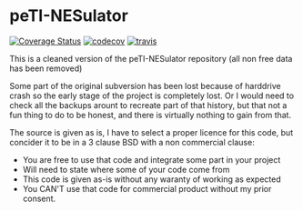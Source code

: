 peTI-NESulator
============

[![Coverage Status](https://coveralls.io/repos/github/Godzil/peTI-NESulator/badge.svg?branch=master)](https://coveralls.io/github/Godzil/peTI-NESulator?branch=master) [![codecov](https://codecov.io/gh/Godzil/peTI-NESulator/branch/master/graph/badge.svg)](https://codecov.io/gh/Godzil/peTI-NESulator) [![travis](https://travis-ci.org/Godzil/peTI-NESulator.svg?branch=master)](https://travis-ci.org/Godzil/peTI-NESulator)

This is a cleaned version of the peTI-NESulator repository (all non free data has been removed)

Some part of the original subversion has been lost because of harddrive crash so the 
early stage of the project is completely lost. Or I would need to check all the
backups arount to recreate part of that history, but that not a fun thing to do to be
honest, and there is virtually nothing to gain from that.

The source is given as is, I have to select a proper licence for this code, but concider
it to be in a 3 clause BSD with a non commercial clause:

- You are free to use that code and integrate some part in your project 
- Will need to state where some of your code come from
- This code is given as-is without any waranty of working as expected
- You CAN'T use that code for commercial product without my prior consent.


